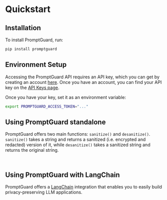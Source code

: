 # Quickstart

## Installation
To install PromptGuard, run:

```bash
pip install promptguard
```

## Environment Setup
Accessing the PromptGuard API requires an API key, which you can get by creating an account [here](https://promptguard.opaque.co). Once you have an account, you can find your API key on the [API Keys page](https://promptguard.opaque.co/api-keys).

Once you have your key, set it as an environment variable:

```bash
export PROMPTGUARD_ACCESS_TOKEN="..."
```

## Using PromptGuard standalone
PromptGuard offers two main functions: `sanitize()` and `desanitize()`. `sanitize()` takes a string and returns a sanitized (i.e. encrypted and redacted) version of it, while `desanitize()` takes a sanitized string and returns the original string.

```python
```

```python
```

## Using PromptGuard with LangChain
PromptGuard offers a [LangChain](https://python.langchain.com/docs/get_started/introduction.html) integration that enables you to easily build privacy-preserving LLM applications.